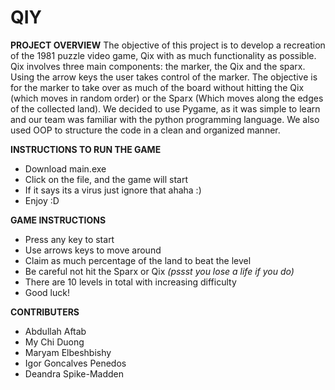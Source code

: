 # QIY

**PROJECT OVERVIEW**
The objective of this project is to develop a recreation of the 1981 puzzle video game, Qix with as much functionality as possible. Qix involves three main components: the marker, the Qix and the sparx. Using the arrow keys the user takes control of the marker. The objective is for the marker to take over as much of the board without hitting the Qix (which moves in random order) or the Sparx (Which moves along the edges of the collected land). We decided to use Pygame, as it was simple to learn and our team was familiar with the python programming language. We also used OOP to structure the code in a clean and organized manner.

**INSTRUCTIONS TO RUN THE GAME**
* Download main.exe
* Click on the file, and the game will start 
* If it says its a virus just ignore that ahaha :)
* Enjoy :D

**GAME INSTRUCTIONS**
* Press any key to start
* Use arrows keys to move around
* Claim as much percentage of the land to beat the level 
* Be careful not hit the Sparx or Qix *(pssst you lose a life if you do)*
* There are 10 levels in total with increasing difficulty
* Good luck!

**CONTRIBUTERS**
* Abdullah Aftab
* My Chi Duong
* Maryam Elbeshbishy 
* Igor Goncalves Penedos
* Deandra Spike-Madden
